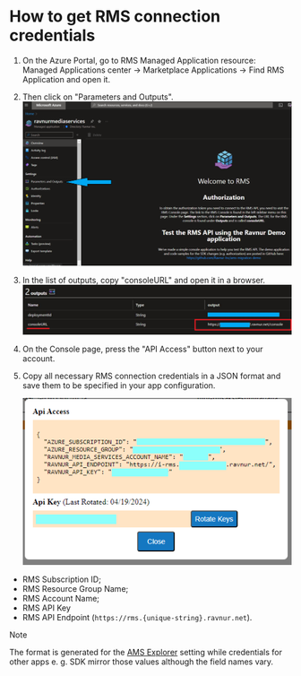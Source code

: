 # How to get RMS connection credentials

1. On the Azure Portal, go to RMS Managed Application resource: Managed Applications center -> Marketplace Applications -> Find RMS Application and open it.
2. Then click on "Parameters and Outputs". ![RMS Managed App view](img/rms-managed-app.png)
3. In the list of outputs, copy "consoleURL" and open it in a browser. ![RMS Console URL](img/rms-managed-app-outputs.png)
4. On the Console page, press the "API Access" button next to your account.
5. Copy all necessary RMS connection credentials in a JSON format and save them to be specified in your app configuration.
   
   ![manage-console-2.png](img/manage-console-2.png) 
* RMS Subscription ID;
* RMS Resource Group Name;
* RMS Account Name;
* RMS API Key
* RMS API Endpoint (`https://rms.{unique-string}.ravnur.net`).

> [!NOTE]
> The format is generated for the [AMS Explorer](https://github.com/Ravnur-Inc/Azure-Media-Services-Explorer) setting while credentials for other apps e. g. SDK mirror those values although the field names vary. 
